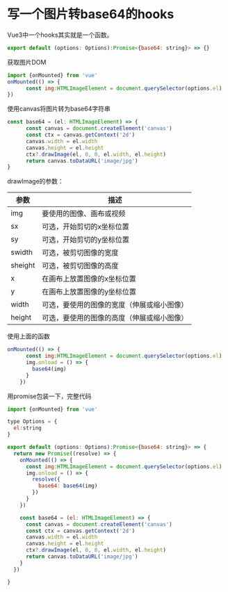 # 写一个图片转base64的hooks

Vue3中一个hooks其实就是一个函数。

```js
export default (options: Options):Promise<{base64: string}> => {}
```

获取图片DOM

```js
import {onMounted} from 'vue'
onMounted(() => {
      const img:HTMLImageElement = document.querySelector(options.el)
})
```

使用canvas将图片转为base64字符串

```js
const base64 = (el: HTMLImageElement) => {
      const canvas = document.createElement('canvas')
      const ctx = canvas.getContext('2d')
      canvas.width = el.width
      canvas.height = el.height
      ctx?.drawImage(el, 0, 0, el.width, el.height)
      return canvas.toDataURL('image/jpg')
}
```

drawImage的参数：

| 参数      | 描述                                                |
| ------- | ------------------------------------------------- |
| img     | 要使用的图像、画布或视频                                      |
| sx      | 可选，开始剪切的x坐标位置                                     |
| sy      | 可选，开始剪切的y坐标位置                                     |
| swidth  | 可选，被剪切图像的宽度                                       |
| sheight | 可选，被剪切图像的高度                                       |
| x       | 在画布上放置图像的x坐标位置                                    |
| y       | 在画布上放置图像的y坐标位置                                    |
| width   | 可选，要使用的图像的宽度（伸展或缩小图像）                             |
| height  | 可选，要使用的图像的高度（伸展或缩小图像） |

使用上面的函数

```js
onMounted(() => {
      const img:HTMLImageElement = document.querySelector(options.el)
      img.onload = () => {
        base64(img)
      }
    })
```

用promise包装一下，完整代码

```js
import {onMounted} from 'vue'

type Options = {
  el:string
}

export default (options: Options):Promise<{base64: string}> => {
  return new Promise((resolve) => {
    onMounted(() => {
      const img:HTMLImageElement = document.querySelector(options.el)
      img.onload = () => {
        resolve({
          base64: base64(img)
        })
      }
    })

    const base64 = (el: HTMLImageElement) => {
      const canvas = document.createElement('canvas')
      const ctx = canvas.getContext('2d')
      canvas.width = el.width
      canvas.height = el.height
      ctx?.drawImage(el, 0, 0, el.width, el.height)
      return canvas.toDataURL('image/jpg')
    }
  })

}

```
